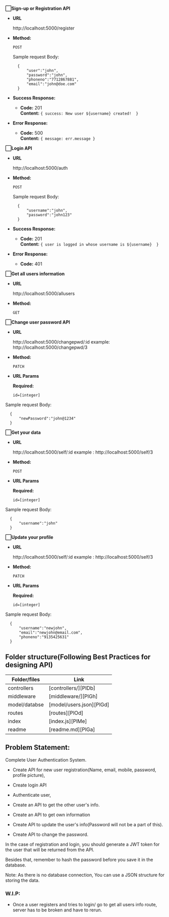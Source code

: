 **⬜Sign-up or Registration API**

* **URL**

  http://localhost:5000/register

* **Method:**

  `POST`


  Sample request Body:
  ```
    {
        "user":"john",
        "password":"john",
        "phoneno":"7712867881",
        "email":"john@doe.com"
    }
  ```

* **Success Response:**

  * **Code:** 201 <br />
    **Content:** `{ success: New user ${username} created!  }`
 
* **Error Response:**

  * **Code:** 500  <br />
    **Content:** `{ message: err.message }`



**⬜Login API**

* **URL**

  http://localhost:5000/auth

* **Method:**

  `POST`


  Sample request Body:
  ```
    {
        "username":"john",
        "password":"john123"
    }
  ```

* **Success Response:**

  * **Code:** 201 <br />
    **Content:** `{ user is logged in whose username is ${username}  }`
 
* **Error Response:**

  * **Code:** 401  <br />

**⬜Get all users information**

* **URL**

  http://localhost:5000/allusers

* **Method:**

  `GET`



**⬜Change user password API**

* **URL**

  http://localhost:5000/changepwd/:id
  example: http://localhost:5000/changepwd/3 

* **Method:**

  `PATCH`

*  **URL Params**

   **Required:**
 
   `id=[integer]`

  Sample request Body:
  ```
    {
        "newPassword":"john@1234"
    }
  ```


**⬜Get your data**

* **URL**

  http://localhost:5000/self/:id
  example : http://localhost:5000/self/3

* **Method:**

  `POST`

*  **URL Params**

   **Required:**
 
   `id=[integer]`

  Sample request Body:
  ```
    {
        "username":"john"
    }
  ```


**⬜Update your profile**

* **URL**

  http://localhost:5000/self/:id
  example : http://localhost:5000/self/3

* **Method:**

  `PATCH`

*  **URL Params**

   **Required:**
 
   `id=[integer]`

  Sample request Body:
  ```
    {
        "username":"newjohn",
        "email":"newjohn@email.com",
        "phoneno":"9135425631"
    }
  ```
## Folder structure(Following Best Practices for designing API)

| Folder/files | Link |
| ------ | ------ |
| controllers | [controllers/][PlDb] |
| middleware | [middleware/][PlGh] |
| model/databse | [model/users.json][PlGd] |
| routes | [routes][PlOd] |
| index | [index.js][PlMe] |
| readme | [readme.md][PlGa] |

## Problem Statement:
Complete User Authentication System.

- Create API for new user registration(Name, email, mobile, password, profile picture), 

- Create login API 

- Authenticate user, 

- Create an API to get the other user's info.

- Create an API to get own information

- Create API to update the user's info(Password will not be a part of this).

- Create API to change the password.

In the case of registration and login, you should generate a JWT token for the user that will be returned from the API.

Besides that, remember to hash the password before you save it in the database.

Note: As there is no database connection, You can use a JSON structure for storing the data.

### W.I.P: 
- Once a user registers and tries to login/ go to get all users info route, server has to be broken and have to rerun.